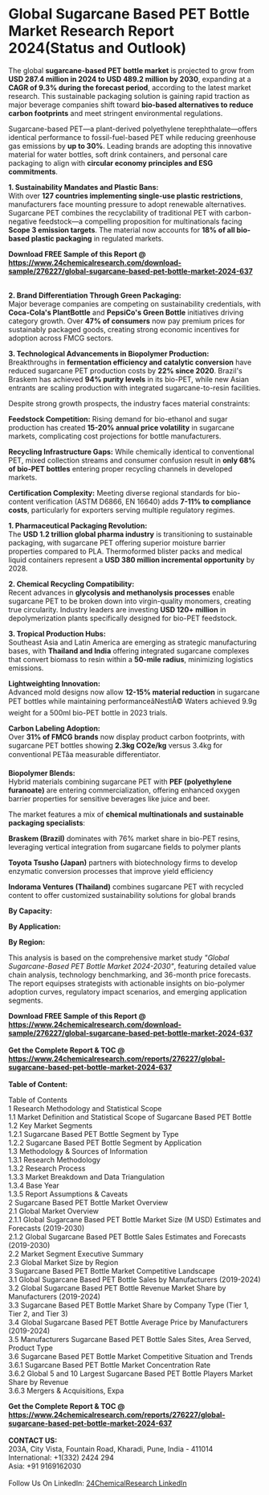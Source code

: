 <h1>Global Sugarcane Based PET Bottle Market Research Report 2024(Status and Outlook)</h1><p>The global <strong>sugarcane-based PET bottle market</strong> is projected to grow from <strong>USD 287.4 million in 2024 to USD 489.2 million by 2030</strong>, expanding at a <strong>CAGR of 9.3% during the forecast period</strong>, according to the latest market research. This sustainable packaging solution is gaining rapid traction as major beverage companies shift toward <strong>bio-based alternatives to reduce carbon footprints</strong> and meet stringent environmental regulations.</p><p>Sugarcane-based PET—a plant-derived polyethylene terephthalate—offers identical performance to fossil-fuel-based PET while reducing greenhouse gas emissions by <strong>up to 30%</strong>. Leading brands are adopting this innovative material for water bottles, soft drink containers, and personal care packaging to align with <strong>circular economy principles and ESG commitments</strong>.</p><p><strong>1. Sustainability Mandates and Plastic Bans:</strong><br>
With over <strong>127 countries implementing single-use plastic restrictions</strong>, manufacturers face mounting pressure to adopt renewable alternatives. Sugarcane PET combines the recyclability of traditional PET with carbon-negative feedstock—a compelling proposition for multinationals facing <strong>Scope 3 emission targets</strong>. The material now accounts for <strong>18% of all bio-based plastic packaging</strong> in regulated markets.</p><div><b>Download FREE Sample of this Report @ 
            <a href="https://www.24chemicalresearch.com/download-sample/276227/global-sugarcane-based-pet-bottle-market-2024-637">
            https://www.24chemicalresearch.com/download-sample/276227/global-sugarcane-based-pet-bottle-market-2024-637</a></b></div><br><p><strong>2. Brand Differentiation Through Green Packaging:</strong><br>
Major beverage companies are competing on sustainability credentials, with <strong>Coca-Cola's PlantBottle</strong> and <strong>PepsiCo's Green Bottle</strong> initiatives driving category growth. Over <strong>47% of consumers</strong> now pay premium prices for sustainably packaged goods, creating strong economic incentives for adoption across FMCG sectors.</p><p><strong>3. Technological Advancements in Biopolymer Production:</strong><br>
Breakthroughs in <strong>fermentation efficiency and catalytic conversion</strong> have reduced sugarcane PET production costs by <strong>22% since 2020</strong>. Brazil's Braskem has achieved <strong>94% purity levels</strong> in its bio-PET, while new Asian entrants are scaling production with integrated sugarcane-to-resin facilities.</p><p>Despite strong growth prospects, the industry faces material constraints:</p><p><strong>Feedstock Competition:</strong> Rising demand for bio-ethanol and sugar production has created <strong>15-20% annual price volatility</strong> in sugarcane markets, complicating cost projections for bottle manufacturers.</p><p><strong>Recycling Infrastructure Gaps:</strong> While chemically identical to conventional PET, mixed collection streams and consumer confusion result in <strong>only 68% of bio-PET bottles</strong> entering proper recycling channels in developed markets.</p><p><strong>Certification Complexity:</strong> Meeting diverse regional standards for bio-content verification (ASTM D6866, EN 16640) adds <strong>7-11% to compliance costs</strong>, particularly for exporters serving multiple regulatory regimes.</p><p><strong>1. Pharmaceutical Packaging Revolution:</strong><br>
The <strong>USD 1.2 trillion global pharma industry</strong> is transitioning to sustainable packaging, with sugarcane PET offering superior moisture barrier properties compared to PLA. Thermoformed blister packs and medical liquid containers represent a <strong>USD 380 million incremental opportunity</strong> by 2028.</p><p><strong>2. Chemical Recycling Compatibility:</strong><br>
Recent advances in <strong>glycolysis and methanolysis processes</strong> enable sugarcane PET to be broken down into virgin-quality monomers, creating true circularity. Industry leaders are investing <strong>USD 120+ million</strong> in depolymerization plants specifically designed for bio-PET feedstock.</p><p><strong>3. Tropical Production Hubs:</strong><br>
Southeast Asia and Latin America are emerging as strategic manufacturing bases, with <strong>Thailand and India</strong> offering integrated sugarcane complexes that convert biomass to resin within a <strong>50-mile radius</strong>, minimizing logistics emissions.</p><p><strong>Lightweighting Innovation:</strong><br>
    Advanced mold designs now allow <strong>12-15% material reduction</strong> in sugarcane PET bottles while maintaining performanceâNestlÃ© Waters achieved 9.9g weight for a 500ml bio-PET bottle in 2023 trials.</p><p><strong>Carbon Labeling Adoption:</strong><br>
    Over <strong>31% of FMCG brands</strong> now display product carbon footprints, with sugarcane PET bottles showing <strong>2.3kg CO2e/kg</strong> versus 3.4kg for conventional PETâa measurable differentiator.</p><p><strong>Biopolymer Blends:</strong><br>
    Hybrid materials combining sugarcane PET with <strong>PEF (polyethylene furanoate)</strong> are entering commercialization, offering enhanced oxygen barrier properties for sensitive beverages like juice and beer.</p><p>The market features a mix of <strong>chemical multinationals and sustainable packaging specialists</strong>:</p><p><strong>Braskem (Brazil)</strong> dominates with 76% market share in bio-PET resins, leveraging vertical integration from sugarcane fields to polymer plants</p><p><strong>Toyota Tsusho (Japan)</strong> partners with biotechnology firms to develop enzymatic conversion processes that improve yield efficiency</p><p><strong>Indorama Ventures (Thailand)</strong> combines sugarcane PET with recycled content to offer customized sustainability solutions for global brands</p><p><strong>By Capacity:</strong></p><p><strong>By Application:</strong></p><p><strong>By Region:</strong></p><p>This analysis is based on the comprehensive market study <em>"Global Sugarcane-Based PET Bottle Market 2024-2030"</em>, featuring detailed value chain analysis, technology benchmarking, and 36-month price forecasts. The report equipses strategists with actionable insights on bio-polymer adoption curves, regulatory impact scenarios, and emerging application segments.</p><div><b>Download FREE Sample of this Report @ 
            <a href="https://www.24chemicalresearch.com/download-sample/276227/global-sugarcane-based-pet-bottle-market-2024-637">
            https://www.24chemicalresearch.com/download-sample/276227/global-sugarcane-based-pet-bottle-market-2024-637</a></b></div><br><div><b>Get the Complete Report & TOC @ 
            <a href="https://www.24chemicalresearch.com/reports/276227/global-sugarcane-based-pet-bottle-market-2024-637">
            https://www.24chemicalresearch.com/reports/276227/global-sugarcane-based-pet-bottle-market-2024-637</a></b></div><br>
            <b>Table of Content:</b><p>Table of Contents<br />
1 Research Methodology and Statistical Scope<br />
1.1 Market Definition and Statistical Scope of Sugarcane Based PET Bottle<br />
1.2 Key Market Segments<br />
1.2.1 Sugarcane Based PET Bottle Segment by Type<br />
1.2.2 Sugarcane Based PET Bottle Segment by Application<br />
1.3 Methodology & Sources of Information<br />
1.3.1 Research Methodology<br />
1.3.2 Research Process<br />
1.3.3 Market Breakdown and Data Triangulation<br />
1.3.4 Base Year<br />
1.3.5 Report Assumptions & Caveats<br />
2 Sugarcane Based PET Bottle Market Overview<br />
2.1 Global Market Overview<br />
2.1.1 Global Sugarcane Based PET Bottle Market Size (M USD) Estimates and Forecasts (2019-2030)<br />
2.1.2 Global Sugarcane Based PET Bottle Sales Estimates and Forecasts (2019-2030)<br />
2.2 Market Segment Executive Summary<br />
2.3 Global Market Size by Region<br />
3 Sugarcane Based PET Bottle Market Competitive Landscape<br />
3.1 Global Sugarcane Based PET Bottle Sales by Manufacturers (2019-2024)<br />
3.2 Global Sugarcane Based PET Bottle Revenue Market Share by Manufacturers (2019-2024)<br />
3.3 Sugarcane Based PET Bottle Market Share by Company Type (Tier 1, Tier 2, and Tier 3)<br />
3.4 Global Sugarcane Based PET Bottle Average Price by Manufacturers (2019-2024)<br />
3.5 Manufacturers Sugarcane Based PET Bottle Sales Sites, Area Served, Product Type<br />
3.6 Sugarcane Based PET Bottle Market Competitive Situation and Trends<br />
3.6.1 Sugarcane Based PET Bottle Market Concentration Rate<br />
3.6.2 Global 5 and 10 Largest Sugarcane Based PET Bottle Players Market Share by Revenue<br />
3.6.3 Mergers & Acquisitions, Expa</p><div><b>Get the Complete Report & TOC @ 
            <a href="https://www.24chemicalresearch.com/reports/276227/global-sugarcane-based-pet-bottle-market-2024-637">
            https://www.24chemicalresearch.com/reports/276227/global-sugarcane-based-pet-bottle-market-2024-637</a></b></div><br><b>CONTACT US:</b><br>
            203A, City Vista, Fountain Road, Kharadi, Pune, India - 411014<br>
            International: +1(332) 2424 294<br>
            Asia: +91 9169162030 <br><br>
            Follow Us On LinkedIn: <a href="https://www.linkedin.com/company/24chemicalresearch/">24ChemicalResearch LinkedIn</a>